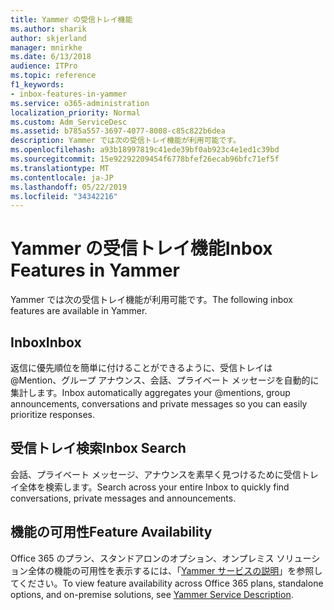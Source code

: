 ```yaml
---
title: Yammer の受信トレイ機能
ms.author: sharik
author: skjerland
manager: mnirkhe
ms.date: 6/13/2018
audience: ITPro
ms.topic: reference
f1_keywords:
- inbox-features-in-yammer
ms.service: o365-administration
localization_priority: Normal
ms.custom: Adm_ServiceDesc
ms.assetid: b785a557-3697-4077-8008-c85c822b6dea
description: Yammer では次の受信トレイ機能が利用可能です。
ms.openlocfilehash: a93b18997819c41ede39bf0ab923c4e1ed1c39bd
ms.sourcegitcommit: 15e92292209454f6778bfef26ecab96bfc71ef5f
ms.translationtype: MT
ms.contentlocale: ja-JP
ms.lasthandoff: 05/22/2019
ms.locfileid: "34342216"
---
```

# <a name="inbox-features-in-yammer"></a><span data-ttu-id="0ae03-103">Yammer の受信トレイ機能</span><span class="sxs-lookup"><span data-stu-id="0ae03-103">Inbox Features in Yammer</span></span>

<span data-ttu-id="0ae03-104">Yammer では次の受信トレイ機能が利用可能です。</span><span class="sxs-lookup"><span data-stu-id="0ae03-104">The following inbox features are available in Yammer.</span></span>
  
## <a name="inbox"></a><span data-ttu-id="0ae03-105">Inbox</span><span class="sxs-lookup"><span data-stu-id="0ae03-105">Inbox</span></span>
<span data-ttu-id="0ae03-106"><a name="bkmk_Inbox"> </a></span><span class="sxs-lookup"><span data-stu-id="0ae03-106"></span></span>

<span data-ttu-id="0ae03-107">返信に優先順位を簡単に付けることができるように、受信トレイは @Mention、グループ アナウンス、会話、プライベート メッセージを自動的に集計します。</span><span class="sxs-lookup"><span data-stu-id="0ae03-107">Inbox automatically aggregates your @mentions, group announcements, conversations and private messages so you can easily prioritize responses.</span></span>
  
## <a name="inbox-search"></a><span data-ttu-id="0ae03-108">受信トレイ検索</span><span class="sxs-lookup"><span data-stu-id="0ae03-108">Inbox Search</span></span>
<span data-ttu-id="0ae03-109"><a name="bkmk_InboxSearch"> </a></span><span class="sxs-lookup"><span data-stu-id="0ae03-109"></span></span>

<span data-ttu-id="0ae03-110">会話、プライベート メッセージ、アナウンスを素早く見つけるために受信トレイ全体を検索します。</span><span class="sxs-lookup"><span data-stu-id="0ae03-110">Search across your entire Inbox to quickly find conversations, private messages and announcements.</span></span>
  
## <a name="feature-availability"></a><span data-ttu-id="0ae03-111">機能の可用性</span><span class="sxs-lookup"><span data-stu-id="0ae03-111">Feature Availability</span></span>
<span data-ttu-id="0ae03-112"><a name="bkmk_InboxSearch"> </a></span><span class="sxs-lookup"><span data-stu-id="0ae03-112"></span></span>

<span data-ttu-id="0ae03-113">Office 365 のプラン、スタンドアロンのオプション、オンプレミス ソリューション全体の機能の可用性を表示するには、「[Yammer サービスの説明](yammer-service-description.md)」を参照してください。</span><span class="sxs-lookup"><span data-stu-id="0ae03-113">To view feature availability across Office 365 plans, standalone options, and on-premise solutions, see [Yammer Service Description](yammer-service-description.md).</span></span>
  

